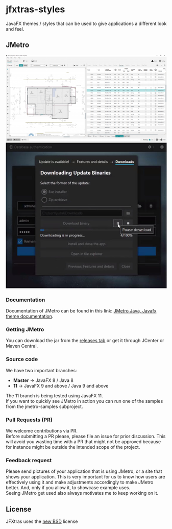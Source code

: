jfxtras-styles
==============

JavaFX themes / styles that can be used to give applications a different look and feel.


## JMetro
![Sample CAD app using JMetro](./Hero-model-view-1024x555.png)
![Sample DansoftOnwer FXTaskbarProgressBar](./JMetroSample-DansoftOwner_FXTaskbarProgressBar.jpg)

### Documentation 
Documentation of JMetro can be found in this link: [JMetro Java, Javafx theme documentation](https://pixelduke.com/java-javafx-theme-jmetro).  

### Getting JMetro
You can download the jar from the [releases tab](https://github.com/JFXtras/jfxtras-styles/releases) or get it through
JCenter or Maven Central. 

### Source code
We have two important branches:

* **Master** -> JavaFX 8 / Java 8  
* **11** -> JavaFX 9 and above / Java 9 and above 

The 11 branch is being tested using JavaFX 11.  
If you want to quickly see JMetro in action you can run one of the samples from the jmetro-samples subproject.

### Pull Requests (PR)
We welcome contributions via PR.  
Before submitting a PR please, please file an issue for prior discussion. This will avoid you wasting time with a PR that
might not be approved because for instance might be outside the intended scope of the project.

### Feedback request
Please send pictures of your application that is using JMetro, or a site that shows your application. This is very important for us
to know how users are effectively using it and make adjustments accordingly to make JMetro better.  And, only if you allow it, to showcase example uses.    
Seeing JMetro get used also always motivates me to keep working on it.

## License
JFXtras uses the [new BSD](http://en.wikipedia.org/wiki/BSD_licenses#3-clause_license_.28.22Revised_BSD_License.22.2C_.22New_BSD_License.22.2C_or_.22Modified_BSD_License.22.29) license

